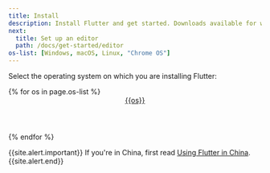 ```yaml
---
title: Install
description: Install Flutter and get started. Downloads available for windows, macOS, Linux and Chrome OS operating systems.
next:
  title: Set up an editor
  path: /docs/get-started/editor
os-list: [Windows, macOS, Linux, "Chrome OS"]
---
```


Select the operating system on which you are installing Flutter:

<div class="card-deck mb-8">
{% for os in page.os-list %}
  <a class="card" href="/docs/get-started/install/{{os | remove: ' ' | downcase}}">
    <div class="card-body">
      <header class="card-title text-center m-0">
        <span class="d-block h1">
          <i class="fab fa-{{os | downcase}}"></i>
        </span>
        <span class="text-muted text-nowrap">{{os}}</span>
      </header>
    </div>
  </a>
{% endfor %}
</div>

{{site.alert.important}}
  If you're in China, first read [Using Flutter in China][].
{{site.alert.end}}

[Using Flutter in China]: /community/china
